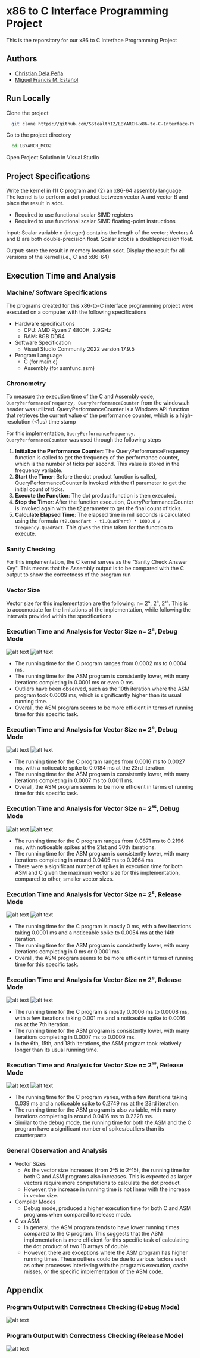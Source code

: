 
# x86 to C Interface Programming Project

This is the reporsitory for our x86 to C Interface Programming Project


## Authors

- [Christian Dela Peña](https://github.com/Cdp11703)
- [Miguel Francis M. Estañol](https://github.com/SStealth12)


## Run Locally

Clone the project

```bash
  git clone https://github.com/SStealth12/LBYARCH-x86-to-C-Interface-Programming-Project
```

Go to the project directory

```bash
  cd LBYARCH_MCO2
```

Open Project Solution in Visual Studio

## Project Specifications

Write the kernel in (1) C program and (2) an x86-64 assembly language.  
The kernel is to perform a dot product between vector A and vector B and place the result in sdot.  

- Required to use functional scalar SIMD registers
- Required to use functional scalar SIMD floating-point instructions

Input: Scalar variable n (integer) contains the length of the vector; Vectors A and B are both double-precision float. Scalar sdot is a doubleprecision float.
  
Output: store the result in memory location sdot. Display the result for all versions of the kernel (i.e., C and x86-64)

## Execution Time and Analysis

### Machine/ Software Specifications

The programs created for this x86-to-C interface programming project were executed on a computer with the following specifications

- Hardware specifications
  - CPU: AMD Ryzen 7 4800H, 2.9GHz
  - RAM: 8GB DDR4
- Software Specification
  - Visual Studio Community 2022 version 17.9.5
- Program Language
  - C (for main.c)
  - Assembly (for asmfunc.asm)

### Chronometry

To measure the execution time of the C and Assembly code, `QueryPerformanceFrequency, QueryPerformanceCounter` from the windows.h header was utilized. QueryPerformanceCounter is a Windows API function that retrieves the current value of the performance counter, which is a high-resolution (<1us) time stamp

For this implementation, `QueryPerformanceFrequency, QueryPerformanceCounter` was used through the following steps

1. **Initialize the Performance Counter**: The QueryPerformanceFrequency function is called to get the frequency of the performance counter, which is the number of ticks per second. This value is stored in the frequency variable.
2. **Start the Timer**: Before the dot product function is called, QueryPerformanceCounter is invoked with the t1 parameter to get the initial count of ticks.
3. **Execute the Function**: The dot product function is then executed.
4. **Stop the Timer**: After the function execution, QueryPerformanceCounter is invoked again with the t2 parameter to get the final count of ticks.
5. **Calculate Elapsed Time**: The elapsed time in milliseconds is calculated using the formula `(t2.QuadPart - t1.QuadPart) * 1000.0 / frequency.QuadPart`. This gives the time taken for the function to execute.

### Sanity Checking

For this implementation, the C kernel serves as the "Sanity Check Answer Key". This means that the Assembly output is to be compared with the C output to show the correctness of the program run

### Vector Size

Vector size for this implementation are the following: n= 2⁵, 2⁹, 2¹⁵. This is to accomodate for the limitations of the implementation, while following the intervals provided within the specifications

### Execution Time and Analysis for Vector Size n= 2⁵, Debug Mode

![alt text](https://github.com/SStealth12/LBYARCH-x86-to-C-Interface-Programming-Project/blob/master/Images/Debug/2%5E5/2%5E5%20Chart.png?raw=true)
![alt text](https://github.com/SStealth12/LBYARCH-x86-to-C-Interface-Programming-Project/blob/master/Images/Debug/2%5E5/2%5E5%20Average%20Execution%20Time.png?raw=true)

- The running time for the C program ranges from 0.0002 ms to 0.0004 ms.
- The running time for the ASM program is consistently lower, with many iterations completing in 0.0001 ms or even 0 ms.
- Outliers have been observed, such as the 10th iteration where the ASM program took 0.0009 ms, which is significantly higher than its usual running time.
- Overall, the ASM program seems to be more efficient in terms of running time for this specific task.

### Execution Time and Analysis for Vector Size n= 2⁹, Debug Mode

![alt text](https://github.com/SStealth12/LBYARCH-x86-to-C-Interface-Programming-Project/blob/master/Images/Debug/2%5E9/2%5E9%20Chart.png?raw=true)
![alt text](https://github.com/SStealth12/LBYARCH-x86-to-C-Interface-Programming-Project/blob/master/Images/Debug/2%5E9/2%5E9%20Average%20Execution%20Time.png?raw=true)

- The running time for the C program ranges from 0.0016 ms to 0.0027 ms, with a noticeable spike to 0.0184 ms at the 23rd iteration.
- The running time for the ASM program is consistently lower, with many iterations completing in 0.0007 ms to 0.0011 ms.
- Overall, the ASM program seems to be more efficient in terms of running time for this specific task.

### Execution Time and Analysis for Vector Size n= 2¹⁵, Debug Mode

![alt text](https://github.com/SStealth12/LBYARCH-x86-to-C-Interface-Programming-Project/blob/master/Images/Debug/2%5E15/2%5E15%20Chart.png?raw=true)
![alt text](https://github.com/SStealth12/LBYARCH-x86-to-C-Interface-Programming-Project/blob/master/Images/Debug/2%5E15/2%5E15%20Average%20Execution%20Time.png?raw=true)

- The running time for the C program ranges from 0.0871 ms to 0.2196 ms, with noticeable spikes at the 21st and 30th iterations.
- The running time for the ASM program is consistently lower, with many iterations completing in around 0.0405 ms to 0.0664 ms.
- There were a significant number of spikes in execution time for both ASM and C given the maximum vector size for this implementation, compared to other, smaller vector sizes.

### Execution Time and Analysis for Vector Size n= 2⁵, Release Mode

![alt text](https://github.com/SStealth12/LBYARCH-x86-to-C-Interface-Programming-Project/blob/master/Images/Release/2%5E5/2%5E5%20Chart.png?raw=true)
![alt text](https://github.com/SStealth12/LBYARCH-x86-to-C-Interface-Programming-Project/blob/master/Images/Release/2%5E5/2%5E5%20Average%20Execution%20Time.png?raw=true)

- The running time for the C program is mostly 0 ms, with a few iterations taking 0.0001 ms and a noticeable spike to 0.0054 ms at the 14th iteration.
- The running time for the ASM program is consistently lower, with many iterations completing in 0 ms or 0.0001 ms.
- Overall, the ASM program seems to be more efficient in terms of running time for this specific task.

### Execution Time and Analysis for Vector Size n= 2⁹, Release Mode

![alt text](https://github.com/SStealth12/LBYARCH-x86-to-C-Interface-Programming-Project/blob/master/Images/Release/2%5E9/2%5E9%20Chart.png?raw=true)
![alt text](https://github.com/SStealth12/LBYARCH-x86-to-C-Interface-Programming-Project/blob/master/Images/Release/2%5E9/2%5E9%20Average%20Execution%20Time.png?raw=true)

- The running time for the C program is mostly 0.0006 ms to 0.0008 ms, with a few iterations taking 0.001 ms and a noticeable spike to 0.0016 ms at the 7th iteration.
- The running time for the ASM program is consistently lower, with many iterations completing in 0.0007 ms to 0.0009 ms.
- In the 6th, 15th, and 18th iterations, the ASM program took relatively longer than its usual running time.

### Execution Time and Analysis for Vector Size n= 2¹⁵, Release Mode

![alt text](https://github.com/SStealth12/LBYARCH-x86-to-C-Interface-Programming-Project/blob/master/Images/Release/2%5E15/2%5E15%20Chart.png?raw=true)
![alt text](https://github.com/SStealth12/LBYARCH-x86-to-C-Interface-Programming-Project/blob/master/Images/Release/2%5E15/2%5E15%20Average%20Execution%20Time.png?raw=true)

- The running time for the C program varies, with a few iterations taking 0.039 ms and a noticeable spike to 0.2749 ms at the 23rd iteration.
- The running time for the ASM program is also variable, with many iterations completing in around 0.0416 ms to 0.2228 ms.
- Similar to the debug mode, the running time for both the ASM and the C program have a significant number of spikes/outliers than its counterparts

### General Observation and Analysis

- Vector Sizes
  - As the vector size increases (from 2^5 to 2^15), the running time for both C and ASM programs also increases. This is expected as larger vectors require more computations to calculate the dot product.
  - However, the increase in running time is not linear with the increase in vector size.
- Compiler Modes
  - Debug mode, produced a higher execution time for both C and ASM programs when compared to release mode.
- C vs ASM:
  - In general, the ASM program tends to have lower running times compared to the C program. This suggests that the ASM implementation is more efficient for this specific task of calculating the dot product of two 1D arrays of double.
  - However, there are exceptions where the ASM program has higher running times. These outliers could be due to various factors such as other processes interfering with the program’s execution, cache misses, or the specific implementation of the ASM code.

## Appendix

### Program Output with Correctness Checking (Debug Mode)

![alt text](https://github.com/SStealth12/LBYARCH-x86-to-C-Interface-Programming-Project/blob/master/Images/Program%20Output%20(With%20Correctness%20Checking)/Debug.png?raw=true)

### Program Output with Correctness Checking (Release Mode)

![alt text](https://github.com/SStealth12/LBYARCH-x86-to-C-Interface-Programming-Project/blob/master/Images/Program%20Output%20(With%20Correctness%20Checking)/Release.png?raw=true)
